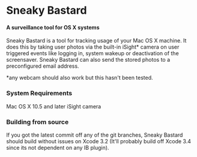 Sneaky Bastard
==============

#### A surveillance tool for OS X systems

Sneaky Bastard is a tool for tracking usage of your Mac OS X machine.
It does this by taking user photos via the built-in iSight* camera on
user triggered events like logging in, system wakeup or deactivation of
the screensaver. Sneaky Bastard can also send the stored photos to a
preconfigured email address.

*any webcam should also work but this hasn't been tested.

### System Requirements ###

Mac OS X 10.5 and later
iSight camera

### Building from source ###

If you got the latest commit off any of the git branches, Sneaky Bastard should 
build without issues on Xcode 3.2 (It'll probably build off Xcode 3.4 since its
not dependent on any IB plugin).


